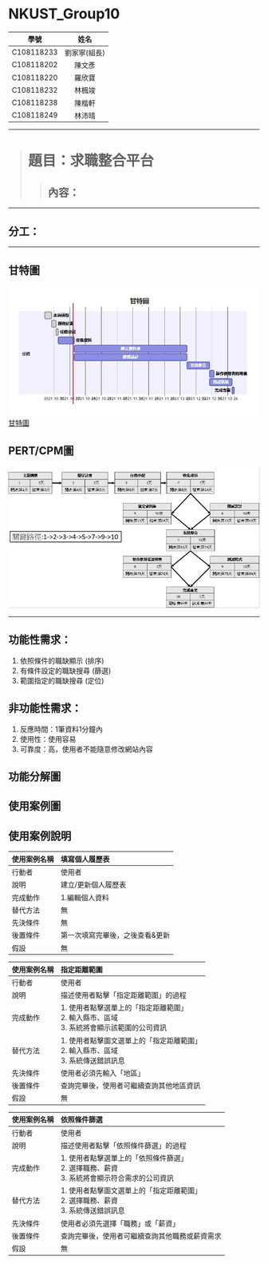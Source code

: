 # NKUST_Group10
 |        學號      |       姓名         |  
 | :-------------: | :-------------: |  
 | C108118233 | 劉家寧(組長)      |  
 | C108118202 | 陳文彥            |  
 | C108118220 | 羅欣寶            |  
 | C108118232 | 林楓竣            |  
 | C108118238 | 陳楷軒            |  
 | C108118249 | 林沛晴            |  
---
> # 題目：求職整合平台
>> ## 內容：    

---
## 分工：   

---
## 甘特圖
![甘特圖](甘特圖.jpg)   
[甘特圖](https://hackmd.io/@isLy0nG2SxyJIpSQVodlwA/BJr2Os9HY)

## PERT/CPM圖
![PERT](PERT-CPM.PNG)
   
---   
## 功能性需求：
1. 依照條件的職缺顯示 (排序)
2. 有條件設定的職缺搜尋 (篩選)
3. 範圍指定的職缺搜尋 (定位)   

## 非功能性需求：
1. 反應時間：1筆資料1分鐘內
2. 使用性：使用容易
3. 可靠度：高，使用者不能隨意修改網站內容
   
## 功能分解圖   
   
## 使用案例圖   

## 使用案例說明   
| 使用案例名稱	| 填寫個人履歷表 | 
| :------------- | :------------- | 
| 行動者	| 使用者 | 
| 說明	| 建立/更新個人履歷表 | 
| 完成動作	| 1.編輯個人資料 | 
| 替代方法	| 無 | 
| 先決條件	| 無 | 
| 後置條件	| 第一次填寫完畢後，之後查看&更新 | 
| 假設	| 無 |    

| 使用案例名稱	| 指定距離範圍 | 
| :------------- | :------------- |  
| 行動者	| 使用者 | 
| 說明	| 描述使用者點擊「指定距離範圍」的過程 | 
| 完成動作	| 1. 使用者點擊選單上的「指定距離範圍」<br>2. 輸入縣市、區域<br>3. 系統將會顯示該範圍的公司資訊 | 
| 替代方法	| 1. 使用者點擊圖文選單上的「指定距離範圍」<br>2. 輸入縣市、區域<br>3. 系統傳送錯誤訊息 | 
| 先決條件	| 使用者必須先輸入「地區」 | 
| 後置條件	| 查詢完畢後，使用者可繼續查詢其他地區資訊 | 
| 假設	| 無 |    

| 使用案例名稱	| 依照條件篩選 | 
| :------------- | :------------- |  
| 行動者	| 使用者 | 
| 說明	| 描述使用者點擊「依照條件篩選」的過程 | 
| 完成動作	| 1. 使用者點擊選單上的「依照條件篩選」<br>2. 選擇職務、薪資<br>3. 系統將會顯示符合需求的公司資訊 | 
| 替代方法	| 1. 使用者點擊圖文選單上的「指定距離範圍」<br>2. 選擇職務、薪資<br>	3. 系統傳送錯誤訊息 | 
| 先決條件	| 使用者必須先選擇「職務」或「薪資」 | 
| 後置條件	| 查詢完畢後，使用者可繼續查詢其他職務或薪資需求 | 
| 假設	| 無 | 

